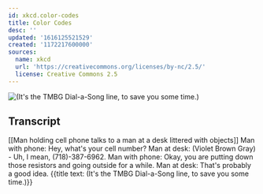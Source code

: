 ```yaml
---
id: xkcd.color-codes
title: Color Codes
desc: ''
updated: '1616125521529'
created: '1172217600000'
sources:
  name: xkcd
  url: 'https://creativecommons.org/licenses/by-nc/2.5/'
  license: Creative Commons 2.5
---
```

![(It's the TMBG Dial-a-Song line, to save you some time.)](https://imgs.xkcd.com/comics/color_codes.png)

## Transcript
[[Man holding cell phone talks to a man at a desk littered with objects]]
Man with phone: Hey, what's your cell number?
Man at desk: (Violet Brown Gray) - Uh, I mean, (718)-387-6962.
Man with phone: Okay, you are putting down those resistors and going outside for a while.
Man at desk: That's probably a good idea.
{{title text: (It's the TMBG Dial-a-Song line, to save you some time.)}}
